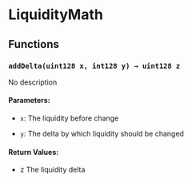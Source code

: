 # LiquidityMath





## Functions

### `addDelta(uint128 x, int128 y) → uint128 z`
No description

#### Parameters:
- `x`: The liquidity before change

- `y`: The delta by which liquidity should be changed

#### Return Values:
- z The liquidity delta




